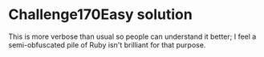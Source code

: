 # Challenge170Easy solution

This is more verbose than usual so people can understand it better; I feel a semi-obfuscated pile of Ruby isn't brilliant for that purpose.